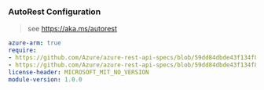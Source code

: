### AutoRest Configuration

> see https://aka.ms/autorest

``` yaml
azure-arm: true
require:
- https://github.com/Azure/azure-rest-api-specs/blob/59dd84dbde43f134f8a0369e6cc40b5d1df6fbbe/specification/billingbenefits/resource-manager/readme.md
- https://github.com/Azure/azure-rest-api-specs/blob/59dd84dbde43f134f8a0369e6cc40b5d1df6fbbe/specification/billingbenefits/resource-manager/readme.go.md
license-header: MICROSOFT_MIT_NO_VERSION
module-version: 1.0.0

```
